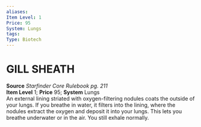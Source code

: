 ```yaml
---
aliases: 
Item Level: 1
Price: 95
System: Lungs
tags: 
Type: Biotech
---
```

# GILL SHEATH
**Source** _Starfinder Core Rulebook pg. 211_  
**Item Level** 1; **Price** 95; **System** Lungs  
An external lining striated with oxygen-filtering nodules coats the outside of your lungs. If you breathe in water, it filters into the lining, where the nodules extract the oxygen and deposit it into your lungs. This lets you breathe underwater or in the air. You still exhale normally.